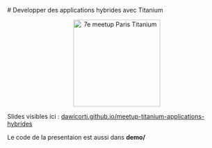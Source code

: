 # Developper des applications hybrides avec Titanium

<p align="center">
  <img src="https://pbs.twimg.com/media/BXXO8RMIUAAQIqR.jpg" alt="7e meetup Paris Titanium" style="width: 200px;"/>
</p>

Slides visibles ici : [dawicorti.github.io/meetup-titanium-applications-hybrides](http://dawicorti.github.io/meetup-titanium-applications-hybrides)

Le code de la presentaion est aussi dans __demo/__
